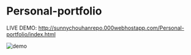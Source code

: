 # Personal-portfolio
LIVE DEMO: http://sunnychouhanrepo.000webhostapp.com/Personal-portfolio/index.html

![demo](https://github.com/snychn01/Responsive-webpage/Personalportfolio.png)
